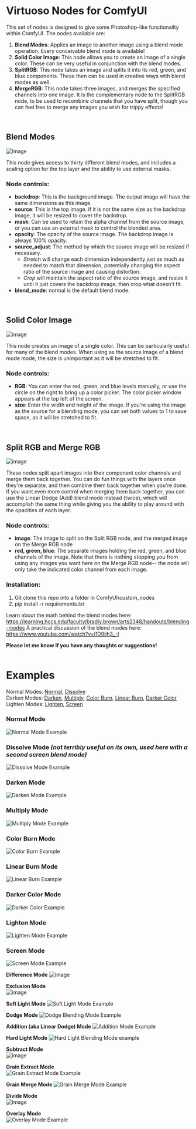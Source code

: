 # Virtuoso Nodes for ComfyUI

This set of nodes is designed to give some Photoshop-like functionality within ComfyUI. The nodes available are:

1. **Blend Modes**: Applies an image to another image using a blend mode operation. Every conceivable blend mode is available!
2. **Solid Color Image**: This node allows you to create an image of a single color. These can be very useful in conjunction with the blend modes.
3. **SplitRGB**: This node takes an image and splits it into its red, green, and blue components. These then can be used in creative ways with blend modes as well.
4. **MergeRGB**: This node takes three images, and merges the specified channels into one image. It is the complementary node to the SplitRGB node, to be used to recombine channels that you have split, though you can feel free to merge any images you wish for trippy effects!
<br>

## Blend Modes

![image](https://github.com/chrisfreilich/virtuoso-nodes/assets/108036952/baf71856-aefa-4ffb-9972-fc0b7e165956)

This node gives access to thirty different blend modes, and includes a scaling option for the top layer and the ability to use external masks.

### Node controls:

- **backdrop**: This is the background image. The output image will have the same dimensions as this image.
- **source**: This is the top image. If it is not the same size as the backdrop image, it will be resized to cover the backdrop.
- **mask**: Can be used to retain the alpha channel from the source image, or you can use an external mask to control the blended area.
- **opacity**: The opacity of the source image. The backdrop image is always 100% opacity. 
- **source_adjust**: The method by which the source image will be resized if necessary.
     - *Stretch* will change each dimension independently just as much as needed to match that dimension, potentially changing the aspect ratio of the source image and causing distortion.
     - *Crop* will maintain the aspect ratio of the source image, and resize it until it just covers the backdrop image, then crop what doesn't fit.
- **blend_mode**: normal is the default blend mode.
<br>

## Solid Color Image

![image](https://github.com/chrisfreilich/virtuoso-nodes/assets/108036952/d2fea774-a390-4adc-a2d5-4f475c508acf)

This node creates an image of a single color. This can be particularly useful for many of the blend modes. When using as the source image of a blend mode mode, the size is unimportant as it will be stretched to fit.

### Node controls:

- **RGB**: You can enter the red, green, and blue levels manually, or use the circle on the right to bring up a color picker. The color picker window appears at the top left of the screen.
- **size**: Enter the width and height of the image. If you're using the image as the source for a blending mode, you can set both values to 1 to save space, as it will be stretched to fit.
<br>

## Split RGB and Merge RGB 

![image](https://github.com/chrisfreilich/virtuoso-nodes/assets/108036952/d8ae9988-5f5b-43da-bfaa-15b9778f1959)

These nodes split apart images into their component color channels and merge them back together. You can do fun things with the layers once they're separate, and then combine them back together when you're done. If you want even more control when merging them back together, you can use the Linear Dodge (Add) blend mode instead (twice), which will accomplish the same thing while giving you the ability to play around with the opacities of each layer.

### Node controls:

- **image**: The image to split on the Split RGB node, and the merged image on the Merge RGB node
- **red, green, blue**: The separate images holding the red, green, and blue channels of the image. Note that there is nothing stopping you from using any images you want here on the Merge RGB node-- the node will only take the indicated color channel from each image.
  
### Installation:

1. Git clone this repo into a folder in ComfyUI\custom_nodes
2. pip install -r requirements.txt

Learn about the math behind the blend modes here: https://learning.hccs.edu/faculty/bradly.brown/arts2348/handouts/blending-modes
A practical discussion of the blend modes here: https://www.youtube.com/watch?v=i1D9ijh3_-I

**Please let me know if you have any thoughts or suggestions!**
<br><br>


# Examples
Normal Modes: [Normal](https://github.com/chrisfreilich/virtuoso-nodes/tree/main#normal-mode), [Dissolve](https://github.com/chrisfreilich/virtuoso-nodes/edit/tree/README.md#dissolve-mode-not-terribly-useful-on-its-own-used-here-with-a-second-screen-blend-mode)  
Darken Modes: [Darken](https://github.com/chrisfreilich/virtuoso-nodes/tree/main/README.md#darken-mode), [Multiply](https://github.com/chrisfreilich/virtuoso-nodes/tree/main/README.md#multiply-mode), [Color Burn](https://github.com/chrisfreilich/virtuoso-nodes/tree/main/README.md#color-burn-mode), [Linear Burn](https://github.com/chrisfreilich/virtuoso-nodes/tree/main/README.md#linear-burn-mode), [Darker Color](https://github.com/chrisfreilich/virtuoso-nodes/tree/main/README.md#darker-color-mode)  
Lighten Modes: [Lighten](https://github.com/chrisfreilich/virtuoso-nodes/tree/main#lighten-mode), [Screen](https://github.com/chrisfreilich/virtuoso-nodes/tree/main/README.md#screen-mode)

### Normal Mode
![Normal Mode Example](https://github.com/chrisfreilich/virtuoso-nodes/assets/108036952/fd400439-51f3-40a0-b5a3-2c7ff3d78f61)

### Dissolve Mode *(not terribly useful on its own, used here with a second screen blend mode)*
![Dissolve Mode Example](https://github.com/chrisfreilich/virtuoso-nodes/assets/108036952/783ac2aa-7532-4ca2-a1ef-78ba5aa7d4fd)

### Darken Mode  
![Darken Mode Example](https://github.com/chrisfreilich/virtuoso-nodes/assets/108036952/c4dc2918-d346-4731-94a8-da6920ea75e3)

### Multiply Mode  
![Multiply Mode Example](https://github.com/chrisfreilich/virtuoso-nodes/assets/108036952/8b49c096-d189-4228-a297-fcf72260e6f5)

### Color Burn Mode
![Color Burn Example](https://github.com/chrisfreilich/virtuoso-nodes/assets/108036952/011a398a-4f64-46d6-ad2c-6359c1e88d3a)

### Linear Burn Mode
![Linear Burn Example](https://github.com/chrisfreilich/virtuoso-nodes/assets/108036952/776201fd-b49f-4c42-b4aa-f03a9458b817)

### Darker Color Mode
![Darker Color Example](https://github.com/chrisfreilich/virtuoso-nodes/assets/108036952/0c5be8f6-a761-4fa5-8484-eca6102a7b80)

### Lighten Mode
![Lighten Mode Example](https://github.com/chrisfreilich/virtuoso-nodes/assets/108036952/ac05104d-6d64-4084-a44c-a78b51745ce9)

### Screen Mode
![Screen Mode Example](https://github.com/chrisfreilich/virtuoso-nodes/assets/108036952/594b788d-49f4-4bfc-8b9d-445e2436f6d9)

**Difference Mode**
![image](https://github.com/chrisfreilich/virtuoso-nodes/assets/108036952/02e939ab-fcd1-4f05-a5ce-8a333a32cf9e)

**Exclusion Mode**  
![image](https://github.com/chrisfreilich/virtuoso-nodes/assets/108036952/2bd9f600-160c-4087-b2c7-ae0285bb6b3e)

**Soft Light Mode**
![Soft Light Mode Example](https://github.com/chrisfreilich/virtuoso-nodes/assets/108036952/079c6d67-faef-47ca-9835-27b1c1234dfb)



**Dodge Mode**
![Dodge Blending Mode Example](https://github.com/chrisfreilich/virtuoso-nodes/assets/108036952/747899e7-896d-49cc-af4f-8c914bb3ea8c)

**Addition (aka Linear Dodge) Mode**
![Addition Mode Example](https://github.com/chrisfreilich/virtuoso-nodes/assets/108036952/1d6c94c5-6b52-4a1f-a99b-f12b535d478c)







**Hard Light Mode**
![Hard Light Blending Mode example](https://github.com/chrisfreilich/virtuoso-nodes/assets/108036952/97eccf07-2369-4cae-bd24-0b035fb3fbbf)

**Subtract Mode**  
![image](https://github.com/chrisfreilich/virtuoso-nodes/assets/108036952/566b19ea-663e-4a8e-9924-85e2e213a67d)

**Grain Extract Mode**  
![Grain Extract Mode Example](https://github.com/chrisfreilich/virtuoso-nodes/assets/108036952/13880223-3653-4eaa-b1e7-371c8fe07fc5)

**Grain Merge Mode**
![Grain Merge Mode Example](https://github.com/chrisfreilich/virtuoso-nodes/assets/108036952/0e1691e1-e92d-4282-8989-ac9e8281120e)

**Divide Mode**  
![image](https://github.com/chrisfreilich/virtuoso-nodes/assets/108036952/14100f42-b5a4-4be3-8a61-cde77b53e65c)

**Overlay Mode**  
![Overlay Mode Example](https://github.com/chrisfreilich/virtuoso-nodes/assets/108036952/de63d31c-99e9-434c-ad97-84767f9cac09)

